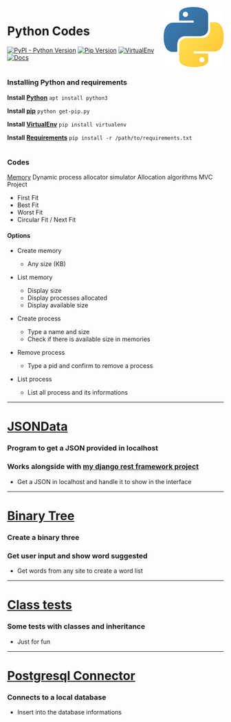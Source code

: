 <img align="right" width="140" height="140" src="/others/media/python_snake_logo.png">

# Python Codes

[![PyPI - Python Version](https://img.shields.io/pypi/pyversions/Django.svg)](https://www.python.org/downloads/) [![Pip Version](https://warehouse-camo.cmh1.psfhosted.org/cd7ef4975d71b4a87a35b3c01b5b1ec8481c4549/68747470733a2f2f696d672e736869656c64732e696f2f707970692f762f7069702e737667)](https://pypi.org/project/pip/) [![VirtualEnv](https://img.shields.io/badge/virtualenv-16.0.0-blue.svg)](https://virtualenv.pypa.io/en/stable/changes/#id1) [![Docs](https://img.shields.io/badge/docs-check%20out-brightgreen.svg)](https://docs.python.org/3/)

# 

### Installing Python and requirements

**Install [Python](https://www.python.org/)** `apt install python3`

**Install [pip](https://pypi.org/project/pip/)** `python get-pip.py`

**Install [VirtualEnv](https://virtualenv.pypa.io/en/stable/)** `pip install virtualenv`

**Install [Requirements](requirements.txt)** `pip install -r /path/to/requirements.txt`

# 

### Codes

[Memory](https://github.com/eduschadesoares/pythonCodes/tree/master/pythonCodes/Memory)
Dynamic process allocator simulator
Allocation algorithms
MVC Project

- First Fit
- Best Fit 
- Worst Fit
- Circular Fit / Next Fit

#### Options

* Create memory
    * Any size (KB)
* List memory
    * Display size
    * Display processes allocated
    * Display available size
    
* Create process
    * Type a name and size
    * Check if there is available size in memories
    
* Remove process
    * Type a pid and confirm to remove a process
   
* List process
    * List all process and its informations
    
-----

# [JSONData](https://github.com/eduschadesoares/pythonCodes/tree/master/pythonCodes/JSONData)
### Program to get a JSON provided in localhost
### Works alongside with [my django rest framework project](https://github.com/eduschadesoares/djangoMusicWebService)

* Get a JSON in localhost and handle it to show in the interface

-----

# [Binary Tree](https://github.com/eduschadesoares/pythonCodes/tree/master/pythonCodes/Binary%20Tree)
### Create a binary three
### Get user input and show word suggested

* Get words from any site to create a word list

-----

# [Class tests](https://github.com/eduschadesoares/pythonCodes/tree/master/pythonCodes/Classes)
### Some tests with classes and inheritance

* Just for fun

-----

# [Postgresql Connector](https://github.com/eduschadesoares/pythonCodes/tree/master/pythonCodes/Postgresql%20Connection)
### Connects to a local database

* Insert into the database informations
